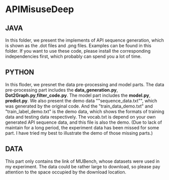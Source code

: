 # APIMisuseDeep

## JAVA
In this folder, we present the implements of API sequence generation, which is shown as the .dot files and .png files. 
Examples can be found in this folder.
If you want to use these code, please install the corresponding independencies first, which probably can spend you a lot of time.
## PYTHON
In this floder, we presnet the data pre-processing and model parts.
The data pre-processing part includes the **data_generation.py**, **Dot2Graph.py**,**filter_code.py**.
The model part includes the **model.py**, **predict.py**.
We also present the demo data ""sequence_data.txt"", which was generated by the original code. 
And the "train_data_demo.txt" and "train_label_demo.txt" is the demo data, which shows the formats of training data and testing data respectively.
The vocab.txt is depend on your own generated API sequence data, and this file is also the demo.
(Due to lack of maintain for a long period, the experiment data has been missed for some part. I have tried my best to illustrate the demo of those missing parts.)
## DATA
This part only contains the link of MUBench, whose datasets were used in my experiment.
The data could be rather large to download, so please pay attention to the space occupied by the download location.